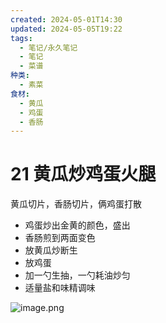 ```yaml
---
created: 2024-05-01T14:30
updated: 2024-05-05T19:22
tags:
  - 笔记/永久笔记
  - 笔记
  - 菜谱
种类:
  - 素菜
食材:
  - 黄瓜
  - 鸡蛋
  - 香肠
---
```


# 21 黄瓜炒鸡蛋火腿
黄瓜切片，香肠切片，俩鸡蛋打散
- 鸡蛋炒出金黄的颜色，盛出
- 香肠煎到两面变色
- 放黄瓜炒断生
- 放鸡蛋
- 加一勺生抽，一勺耗油炒匀
- 适量盐和味精调味

![image.png](https://gcore.jsdelivr.net/gh/wsm6636/pic/202405051920211.png)
